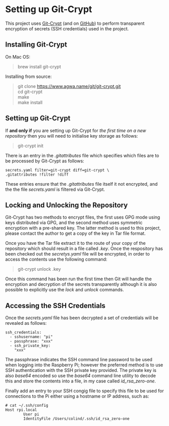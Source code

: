 # Setting up Git-Crypt

This project uses [Git-Crypt](https://www.agwa.name/projects/git-crypt/) (and on [GitHub](https://github.com/AGWA/git-crypt)) to perform transparent encryption of secrets (SSH credentials) used in the project.

## Installing Git-Crypt

On Mac OS:
> brew install git-crypt

Installing from source:
> git clone https://www.agwa.name/git/git-crypt.git \
> cd git-crypt \
> make \
> make install

## Setting up Git-Crypt

If **and only if** you are setting up Git-Crypt for *the first time on a new repository* then you will need to initialise key storage as follows: 
> git-crypt init

There is an entry in the _.gitattributes_ file which specifies which files are to be processed by Git-Crypt as follows: 
```
secrets.yaml filter=git-crypt diff=git-crypt \
.gitattributes !filter !diff
```
These entries ensure that the _.gitattributes_ file itself it not encrypted, and the the file _secrets.yaml_ is filtered via Git-Crypt.

## Locking and Unlocking the Repository

Git-Crypt has two methods to encrypt files, the first uses GPG mode using keys distributed via GPG, and the second method uses symmetric encryption with a pre-shared key. The latter method is used to this project, please contact the author to get a copy of the key in Tar file format. 

Once you have the Tar file extract it to the route of your copy of the repository which should result in a file called _.key_. Once the respository has been checked out the _secretys.yaml_ file will be encrypted, in order to access the contents use the following command:

> git-crypt unlock .key

Once this command has been run the first time then Git will handle the encryption and decryption of the secrets transparently although it is also possible to explicitly use the _lock_ and _unlock_ commands.

## Accessing the SSH Credentials

Once the _secrets.yaml_ file has been decrypted a set of credentials will be revealed as follows:

```
ssh_credentials:
  - sshusername: "pi"
  - passphrase: "xxx"
  - ssh_private_key:
    "xxx"
```
The passphrase indicates the SSH command line password to be used when logging into the Raspberry Pi; however the preferred method is to use SSH authentication with the SSH private key provided. The private key is also _base64_ encoded so use the _base64_ command line utility to decode this and store the contents into a file, in my case called _id_rsa_zero-one_.

Finally add an entry to your SSH congig file to specify this file to be used for connections to the Pi either using a hostname or IP address, such as:

```
# cat ~/.ssh/config
Host rpi.local
        User pi
        IdentityFile /Users/colind/.ssh/id_rsa_zero-one
```